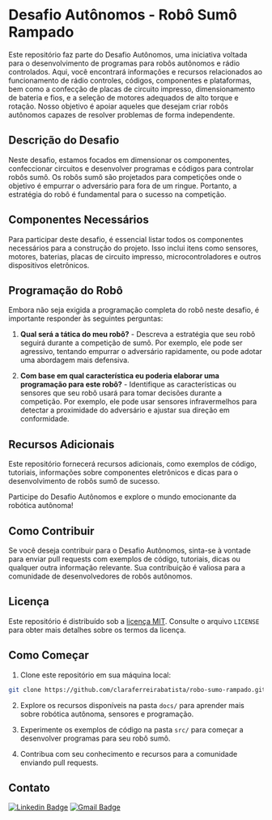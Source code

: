 # Desafio Autônomos - Robô Sumô Rampado

Este repositório faz parte do Desafio Autônomos, uma iniciativa voltada para o desenvolvimento de programas para robôs autônomos e rádio controlados. Aqui, você encontrará informações e recursos relacionados ao funcionamento de rádio controles, códigos, componentes e plataformas, bem como a confecção de placas de circuito impresso, dimensionamento de bateria e fios, e a seleção de motores adequados de alto torque e rotação. Nosso objetivo é apoiar aqueles que desejam criar robôs autônomos capazes de resolver problemas de forma independente.

## Descrição do Desafio

Neste desafio, estamos focados em dimensionar os componentes, confeccionar circuitos e desenvolver programas e códigos para controlar robôs sumô. Os robôs sumô são projetados para competições onde o objetivo é empurrar o adversário para fora de um ringue. Portanto, a estratégia do robô é fundamental para o sucesso na competição.

## Componentes Necessários

Para participar deste desafio, é essencial listar todos os componentes necessários para a construção do projeto. Isso inclui itens como sensores, motores, baterias, placas de circuito impresso, microcontroladores e outros dispositivos eletrônicos.

## Programação do Robô

Embora não seja exigida a programação completa do robô neste desafio, é importante responder às seguintes perguntas:

1. **Qual será a tática do meu robô?** - Descreva a estratégia que seu robô seguirá durante a competição de sumô. Por exemplo, ele pode ser agressivo, tentando empurrar o adversário rapidamente, ou pode adotar uma abordagem mais defensiva.

2. **Com base em qual característica eu poderia elaborar uma programação para este robô?** - Identifique as características ou sensores que seu robô usará para tomar decisões durante a competição. Por exemplo, ele pode usar sensores infravermelhos para detectar a proximidade do adversário e ajustar sua direção em conformidade.

## Recursos Adicionais

Este repositório fornecerá recursos adicionais, como exemplos de código, tutoriais, informações sobre componentes eletrônicos e dicas para o desenvolvimento de robôs sumô de sucesso.

Participe do Desafio Autônomos e explore o mundo emocionante da robótica autônoma!

## Como Contribuir

Se você deseja contribuir para o Desafio Autônomos, sinta-se à vontade para enviar pull requests com exemplos de código, tutoriais, dicas ou qualquer outra informação relevante. Sua contribuição é valiosa para a comunidade de desenvolvedores de robôs autônomos.

## Licença

Este repositório é distribuído sob a [licença MIT](LICENSE). Consulte o arquivo `LICENSE` para obter mais detalhes sobre os termos da licença.

## Como Começar

1. Clone este repositório em sua máquina local:

```bash
git clone https://github.com/claraferreirabatista/robo-sumo-rampado.git
```

2. Explore os recursos disponíveis na pasta `docs/` para aprender mais sobre robótica autônoma, sensores e programação.

3. Experimente os exemplos de código na pasta `src/` para começar a desenvolver programas para seu robô sumô.

4. Contribua com seu conhecimento e recursos para a comunidade enviando pull requests.

## Contato

[![Linkedin Badge](https://img.shields.io/badge/-Clara%20Ferreira-ff512f?style=flat-square&logo=Linkedin&logoColor=white&color=blue&link=https://www.linkedin.com/in/clara-ferreira-batista/)](https://www.linkedin.com/in/clara-ferreira-batista/) 
[![Gmail Badge](https://img.shields.io/badge/-Email-ff512f?style=flat-square&logo=Gmail&logoColor=red&color=white&link=mailto:clarabatista@alunos.utfpr.edu.br)](mailto:clarabatista@alunos.utfpr.edu.br)